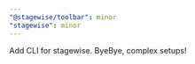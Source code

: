 ```yaml
---
"@stagewise/toolbar": minor
"stagewise": minor
---
```


Add CLI for stagewise. ByeBye, complex setups!
